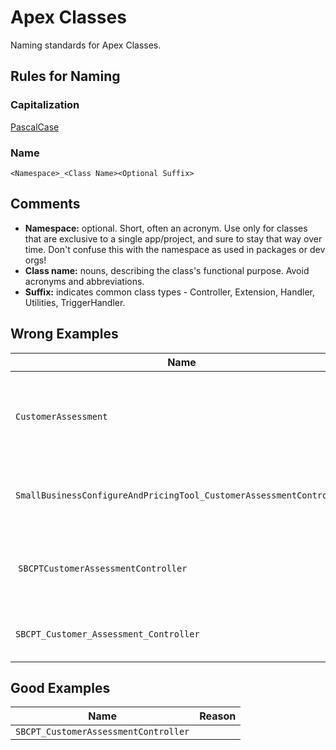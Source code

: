 # Apex Classes

Naming standards for Apex Classes.

## Rules for Naming

### Capitalization

[PascalCase](../casing-styles/#pascal-case)

### Name

```<Namespace>_<Class Name><Optional Suffix>```

## Comments

- **Namespace:** optional. Short, often an acronym. Use only for classes that are exclusive to a single app/project, and sure to stay that way over time. Don't confuse this with the namespace as used in packages or dev orgs!
- **Class name:** nouns, describing the class's functional purpose. Avoid acronyms and abbreviations.
- **Suffix:** indicates common class types - Controller, Extension, Handler, Utilities, TriggerHandler.

## Wrong Examples

| Name | Reason |
|------|:-------|
| ```CustomerAssessment``` | Lacks project namespace + suffix; not obvious what it does. |
| ```SmallBusinessConfigureAndPricingTool_CustomerAssessmentController``` | Namespace too long. Use acronym instead. |
| ```SBCPTCustomerAssessmentController``` | Where does namespace end and class name start? Use underscore. |
| ```SBCPT_Customer_Assessment_Controller``` | Uses underscores within the class name. |

## Good Examples

| Name | Reason |
|------|:-------|
| ```SBCPT_CustomerAssessmentController``` | |
